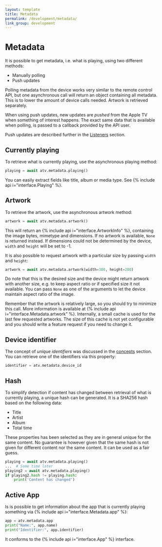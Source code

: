 ```yaml
---
layout: template
title: Metadata
permalink: /development/metadata/
link_group: development
---
```

# Metadata

It is possible to get metadata, i.e. what is playing, using two different
methods:

* Manually polling
* Push updates

Polling metadata from the device works very similar to the remote control
API, but one asynchronous call will return an object containing all metadata.
This is to lower the amount of device calls needed. Artwork is retrieved
separately.

When using push updates, new updates are *pushed* from the Apple TV when
something of interest happens. The exact same data that is available when
polling, is passed to a callback provided by the API user.

Push updates are described further in the [Listeners](../listeners) section.

## Currently playing

To retrieve what is currently playing, use the asynchronous playing method:

```python
playing = await atv.metadata.playing()
```

You can easily extract fields like title, album or media type. See
{% include api i="interface.Playing" %}.

## Artwork

To retrieve the artwork, use the asynchronous artwork method:

```python
artwork = await atv.metadata.artwork()
```

This will return an {% include api i="interface.ArtworkInfo" %}, containing the image bytes,
mimetype and dimensions. If no artwork is available, `None` is returned instead. If dimensions
could not be determined by the device, `width` and `height` will be set to -1.

It is also possible to request artwork with a particular size by passing `width` and `height`:

```python
artwork = await atv.metadata.artwork(width=300, height=200)
```

Do note that this is the desired size and the device might return artwork with another size,
e.g. to keep aspect ratio or if specified size it not available. You can pass `None` as one
of the arguments to let the device maintain aspect ratio of the image.

Remember that the artwork is relatively large, so you should try to minimize
this call. More information is available at  {% include api i="interface.Metadata.artwork" %}.
Internally, a small cache is used for the last few requested artworks. The size of this cache
is not yet configurable and you should write a feature request if you need to change it.

## Device identifier

The concept of *unique identifiers* was discussed in the
[concepts](../../documentation/concepts/#identifiers) section. You can retrieve one of the
identifiers via this property:

```python
identifier = atv.metadata.device_id
```

## Hash

To simplify detection if content has changed between retrieval of what is
currently playing, a unique hash can be generated. It is a SHA256 hash based
on the following data:

- Title
- Artist
- Album
- Total time

These properties has been selected as they are in general unique for the same
content. No guarantee is however given that the same hash is not given for
different content nor the same content. It can be used as a fair guess.

```python
playing = await atv.metadata.playing()
...  # Some time later
playing2 = await atv.metadata.playing()
if playing2.hash != playing.hash:
    print('Content has changed')
```

## Active App

Is is possible to get information about the app that is currently playing something via
 {% include api i="interface.Metadata.app" %}:

```python
app = atv.metadata.app
print("Name:", app.name)
print("Identifier:", app.identifier)
```

It conforms to the  {% include api i="interface.App" %} interface.
